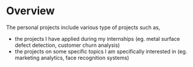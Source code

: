 # Overview

The personal projects include various type of projects such as,
* the projects I have applied during my internships (eg. metal surface defect detection, customer churn analysis)
* the projects on some specific topics I am specifically interested in (eg. marketing analytics, face recognition systems)



